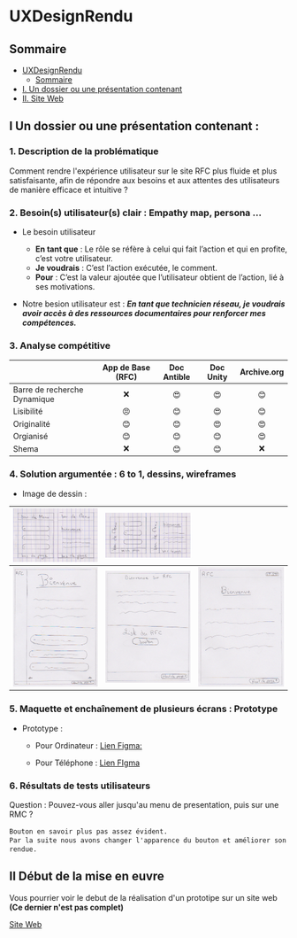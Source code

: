 # UXDesignRendu

## Sommaire
- [UXDesignRendu](#uxdesignrendu)
  - [Sommaire](#sommaire)
- [I. Un dossier ou une présentation contenant](#i-un-dossier-ou-une-présentation-contenant)
- [II. Site Web](#ii-début-de-la-mise-en-euvre)


## I Un dossier ou une présentation contenant :
### 1. Description de la problématique

Comment rendre l'expérience utilisateur sur le site RFC plus fluide et plus satisfaisante, afin de répondre aux besoins et aux attentes des utilisateurs de manière efficace et intuitive ?

### 2. Besoin(s) utilisateur(s) clair : Empathy map, persona …

- Le besoin utilisateur
  - **En tant que** : Le rôle se réfère à celui qui fait l’action et qui en profite, c’est votre utilisateur.
  - **Je voudrais** : C’est l’action exécutée, le comment.
  - **Pour**        : C’est la valeur ajoutée que l’utilisateur obtient de l’action, lié à ses motivations.

- Notre besion utilisateur est : 
***En tant que technicien réseau, je voudrais avoir accès à des ressources documentaires pour renforcer mes compétences.***

### 3. Analyse compétitive

|  | App de Base (RFC) | Doc Antible | Doc Unity | Archive.org |
|:---------|:-------------:|:-------------:|:-------------:|:-------------:|
| Barre de recherche Dynamique  | ❌ | 😍 | 😍 | 😊 |
| Lisibilité                    | 😠 | 😊 | 😍 | 😊 |
| Originalité                   | 😊 | 😊 | 😍 | 😍 |
| Orgianisé                     | 😊 | 😊 | 😊 | 😍 |
| Shema                         | ❌ | 😊 | 😊 | ❌ |


### 4. Solution argumentée : 6 to 1, dessins, wireframes

- Image de dessin :

| ![Image1](./Image/image11.png) | ![Image2](./Image/image12.png) |  | 
|:---------|:-------------:|------:| 
| ![Image3](./Image/image22.png) | ![Image4](./Image/image23.png) | ![Image5](./Image/image24.png) |


### 5. Maquette et enchaînement de plusieurs écrans : Prototype

- Prototype : 
  - Pour Ordinateur :
    [Lien Figma:](https://www.figma.com/proto/RIecnwJnqqKcUQL3OkSIOD/Projhet-UI?type=design&node-id=45-6&t=VJoP36mwD4Bsu802-0&scaling=scale-down&page-id=5%3A3&starting-point-node-id=45%3A6)

  - Pour Téléphone :
    [Lien FIgma](https://www.figma.com/proto/RIecnwJnqqKcUQL3OkSIOD/Projhet-UI?type=design&node-id=132-17&t=jhR4T5HjbP6q6WPQ-0&scaling=scale-down&page-id=5%3A2&starting-point-node-id=132%3A17)

### 6. Résultats de tests utilisateurs

Question : Pouvez-vous aller jusqu'au menu de presentation, puis sur une RMC ?

```
Bouton en savoir plus pas assez évident.
Par la suite nous avons changer l'apparence du bouton et améliorer son rendue.
```

## II Début de la mise en euvre

Vous pourrier voir le debut de la réalisation d'un prototipe sur un site web 
**(Ce dernier n'est pas complet)**

[Site Web](https://soulsw0rd.github.io/UXDesignRendu/Site_Web/Index.html)